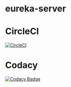# eureka-server
# CircleCI
[![CircleCI](https://circleci.com/gh/shalini811/eureka-server.svg?style=svg)](https://circleci.com/gh/shalini811/eureka-server)
# Codacy
[![Codacy Badge](https://api.codacy.com/project/badge/Grade/d1c7244d5f9d4ca78e383ab35a8968bc)](https://www.codacy.com/app/shalini811/eureka-server?utm_source=github.com&amp;utm_medium=referral&amp;utm_content=shalini811/eureka-server&amp;utm_campaign=Badge_Grade)
